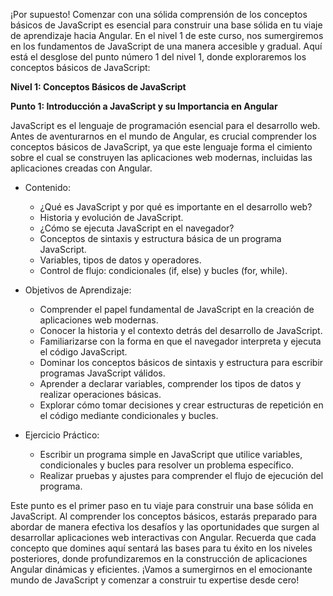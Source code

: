 ¡Por supuesto! Comenzar con una sólida comprensión de los conceptos básicos de JavaScript es esencial para construir una base sólida en tu viaje de aprendizaje hacia Angular. En el nivel 1 de este curso, nos sumergiremos en los fundamentos de JavaScript de una manera accesible y gradual. Aquí está el desglose del punto número 1 del nivel 1, donde exploraremos los conceptos básicos de JavaScript:

**Nivel 1: Conceptos Básicos de JavaScript**

**Punto 1: Introducción a JavaScript y su Importancia en Angular**

JavaScript es el lenguaje de programación esencial para el desarrollo web. Antes de aventurarnos en el mundo de Angular, es crucial comprender los conceptos básicos de JavaScript, ya que este lenguaje forma el cimiento sobre el cual se construyen las aplicaciones web modernas, incluidas las aplicaciones creadas con Angular. 

* Contenido:
  * ¿Qué es JavaScript y por qué es importante en el desarrollo web?
  * Historia y evolución de JavaScript.
  * ¿Cómo se ejecuta JavaScript en el navegador?
  * Conceptos de sintaxis y estructura básica de un programa JavaScript.
  * Variables, tipos de datos y operadores.
  * Control de flujo: condicionales (if, else) y bucles (for, while).

* Objetivos de Aprendizaje:
  * Comprender el papel fundamental de JavaScript en la creación de aplicaciones web modernas.
  * Conocer la historia y el contexto detrás del desarrollo de JavaScript.
  * Familiarizarse con la forma en que el navegador interpreta y ejecuta el código JavaScript.
  * Dominar los conceptos básicos de sintaxis y estructura para escribir programas JavaScript válidos.
  * Aprender a declarar variables, comprender los tipos de datos y realizar operaciones básicas.
  * Explorar cómo tomar decisiones y crear estructuras de repetición en el código mediante condicionales y bucles.

* Ejercicio Práctico:
  * Escribir un programa simple en JavaScript que utilice variables, condicionales y bucles para resolver un problema específico.
  * Realizar pruebas y ajustes para comprender el flujo de ejecución del programa.

Este punto es el primer paso en tu viaje para construir una base sólida en JavaScript. Al comprender los conceptos básicos, estarás preparado para abordar de manera efectiva los desafíos y las oportunidades que surgen al desarrollar aplicaciones web interactivas con Angular. Recuerda que cada concepto que domines aquí sentará las bases para tu éxito en los niveles posteriores, donde profundizaremos en la construcción de aplicaciones Angular dinámicas y eficientes. ¡Vamos a sumergirnos en el emocionante mundo de JavaScript y comenzar a construir tu expertise desde cero!